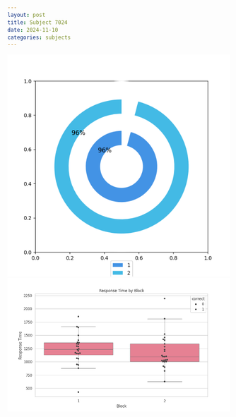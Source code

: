 ```yaml
---
layout: post
title: Subject 7024
date: 2024-11-10
categories: subjects
---
```


![](data/7024/run-5/7024__acc_test.png)
![](data/7024/run-5/7024_rt.png)

